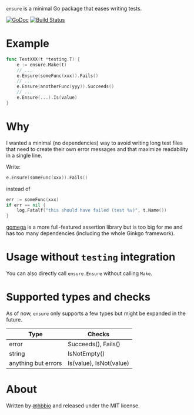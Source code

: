 `ensure` is a minimal Go package that eases writing tests.

[![GoDoc](https://godoc.org/github.com/hbbio/ensure?status.svg)](https://godoc.org/github.com/hbbio/ensure)
[![Build
Status](https://travis-ci.org/hbbio/ensure.svg?branch=master)](https://travis-ci.org/hbbio/ensure)

# Example

```go
func TestXXX(t *testing.T) {
	e := ensure.Make(t)
    // ...
	e.Ensure(someFunc(xxx)).Fails()
    // ...
	e.Ensure(anotherFunc(yyy)).Succeeds()
    // ...
    e.Ensure(...).Is(value)
}
```

# Why

I wanted a minimal (no dependencies) way to avoid writing long test files that need to create their own error messages and that maximize readability in a single line.

Write:

```go
e.Ensure(someFunc(xxx)).Fails()
```

instead of

```go
err := someFunc(xxx)
if err == nil {
    log.Fatalf("this should have failed (test %v)", t.Name())
}
```

[gomega](https://onsi.github.io/gomega/) is a more full-featured assertion library but is too big for me and has too many dependencies (including the whole Ginkgo framework).

# Usage without `testing` integration

You can also directly call `ensure.Ensure` without calling `Make`.

# Supported types and checks

As of now, `ensure` only supports a few types but might be expanded in the future.

| Type                | Checks                  |
| ------------------- | ----------------------- |
| error               | Succeeds(), Fails()     |
| string              | IsNotEmpty()            |
| anything but errors | Is(value), IsNot(value) |

# About

Written by [@hbbio](https://github.com/hbbio) and released under the MIT license.
